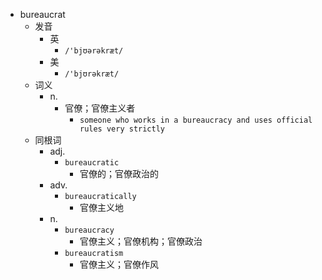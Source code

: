 - bureaucrat
  - 发音
    - 英
      - `/'bjʊərəkræt/`
    - 美
      - `/'bjʊrəkræt/`
  - 词义
    - n.
      - 官僚；官僚主义者
        - `someone who works in a bureaucracy and uses official rules very strictly`
  - 同根词
    - adj.
      - `bureaucratic`
        - 官僚的；官僚政治的
    - adv.
      - `bureaucratically`
        - 官僚主义地
    - n.
      - `bureaucracy`
        - 官僚主义；官僚机构；官僚政治
      - `bureaucratism`
        - 官僚主义；官僚作风
